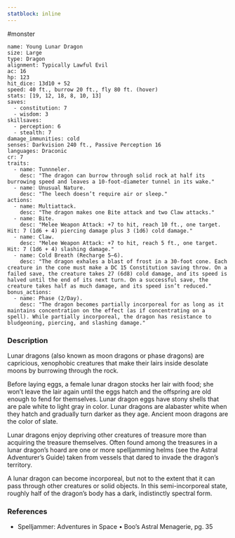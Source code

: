 ```yaml
---
statblock: inline
---
```

 #monster 

```statblock
name: Young Lunar Dragon
size: Large
type: Dragon
alignment: Typically Lawful Evil
ac: 16
hp: 123
hit_dice: 13d10 + 52
speed: 40 ft., burrow 20 ft., fly 80 ft. (hover)
stats: [19, 12, 18, 8, 10, 13]
saves:
  - constitution: 7
  - wisdom: 3
skillsaves:
  - perception: 6
  - stealth: 7
damage_immunities: cold
senses: Darkvision 240 ft., Passive Perception 16
languages: Draconic
cr: 7
traits:
  - name: Tunnneler.
    desc: "The dragon can burrow through solid rock at half its burrowing speed and leaves a 10-foot-diameter tunnel in its wake."
  - name: Unusual Nature.
    desc: "The leech doesn’t require air or sleep."
actions:
  - name: Multiattack.
    desc: "The dragon makes one Bite attack and two Claw attacks."
  - name: Bite.
    desc: "Melee Weapon Attack: +7 to hit, reach 10 ft., one target. Hit: 7 (1d6 + 4) piercing damage plus 3 (1d6) cold damage."
  - name: Claw.
    desc: "Melee Weapon Attack: +7 to hit, reach 5 ft., one target. Hit: 7 (1d6 + 4) slashing damage."
  - name: Cold Breath (Recharge 5–6).
    desc: "The dragon exhales a blast of frost in a 30-foot cone. Each creature in the cone must make a DC 15 Constitution saving throw. On a failed save, the creature takes 27 (6d8) cold damage, and its speed is halved until the end of its next turn. On a successful save, the creature takes half as much damage, and its speed isn’t reduced."
bonus_actions:
  - name: Phase (2/Day).
    desc: "The dragon becomes partially incorporeal for as long as it maintains concentration on the effect (as if concentrating on a spell). While partially incorporeal, the dragon has resistance to bludgeoning, piercing, and slashing damage."
```

### Description

Lunar dragons (also known as moon dragons or phase dragons) are capricious, xenophobic creatures that make their lairs inside desolate moons by burrowing through the rock.

Before laying eggs, a female lunar dragon stocks her lair with food; she won’t leave the lair again until the eggs hatch and the offspring are old enough to fend for themselves. Lunar dragon eggs have stony shells that are pale white to light gray in color. Lunar dragons are alabaster white when they hatch and gradually turn darker as they age. Ancient moon dragons are the color of slate.

Lunar dragons enjoy depriving other creatures of treasure more than acquiring the treasure themselves. Often found among the treasures in a lunar dragon’s hoard are one or more spelljamming helms (see the Astral Adventurer’s Guide) taken from vessels that dared to invade the dragon’s territory.

A lunar dragon can become incorporeal, but not to the extent that it can pass through other creatures or solid objects. In this semi-incorporeal state, roughly half of the dragon’s body has a dark, indistinctly spectral form.

### References

* Spelljammer: Adventures in Space • Boo’s Astral Menagerie, pg. 35
